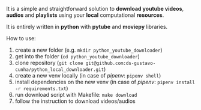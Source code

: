 It is a simple and straightforward solution to **download youtube videos**, **audios** and **playlists** using your **local** computational **resources**.

It is entirely written in **python** with **pytube** and **moviepy** libraries.


How to use:
1. create a new folder (e.g. `mkdir python_youtube_downloader`)
2. get into the folder (`cd python_youtube_downloader`)
3. clone repository (`git clone git@github.com:ds-gustavo-cunha/python_local_downloader.git`)
4. create a new venv locally (in case of *pipenv*: `pipenv shell`)
5. install dependencies on the new venv (in case of *pipenv*: `pipenv install -r requirements.txt`)
6. run download script with Makefile: `make download`
7. follow the instruction to download videos/audios
